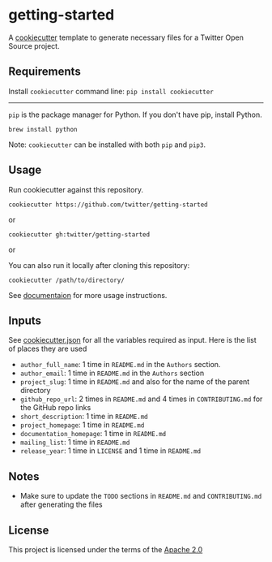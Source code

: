 # getting-started

A [cookiecutter](https://github.com/audreyr/cookiecutter) template to generate necessary files for a Twitter Open Source project.

## Requirements
Install `cookiecutter` command line: `pip install cookiecutter`

---
`pip` is the package manager for Python. If you don't have pip, install Python.
```
brew install python
```

Note: `cookiecutter` can be installed with both `pip` and `pip3`.


## Usage

Run cookiecutter against this repository.

`cookiecutter https://github.com/twitter/getting-started`

or

`cookiecutter gh:twitter/getting-started`    

or

You can also run it locally after cloning this repository:

`cookiecutter /path/to/directory/`

See [documentaion](https://github.com/audreyr/cookiecutter#readme) for more usage instructions.

## Inputs

See [cookiecutter.json](/cookiecutter.json) for all the variables required as input. Here is the list of places they are used

 - `author_full_name`: 1 time in `README.md` in the `Authors` section.
 - `author_email`: 1 time in `README.md` in the `Authors` section
 - `project_slug`: 1 time in `README.md` and also for the name of the parent directory
 - `github_repo_url`:  2 times in `README.md` and 4 times in `CONTRIBUTING.md` for the GitHub repo links
 - `short_description`: 1 time in `README.md`
 - `project_homepage`: 1 time in `README.md`
 - `documentation_homepage`: 1 time in `README.md`
 - `mailing_list`: 1 time in `README.md`
 - `release_year`: 1 time in `LICENSE` and 1 time in `README.md`

## Notes
 - Make sure to update the `TODO` sections in `README.md` and `CONTRIBUTING.md` after generating the files


## License

This project is licensed under the terms of the [Apache 2.0](/LICENSE)

